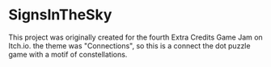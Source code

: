 # SignsInTheSky
This project was originally created for the fourth Extra Credits Game Jam on Itch.io.  the theme was "Connections", so this is a connect the dot puzzle game with a motif of constellations.

